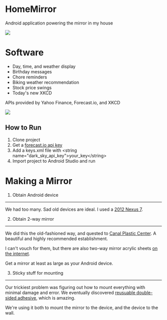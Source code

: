# HomeMirror
Android application powering the mirror in my house

![](https://github.com/HannahMitt/HomeMirror/blob/master/design/IMG_20150825_191621.jpg)

Software
====
* Day, time, and weather display
* Birthday messages
* Chore reminders
* Biking weather recommendation
* Stock price swings
* Today's new XKCD

APIs provided by Yahoo Finance, Forecast.io, and XKCD

![](https://raw.githubusercontent.com/HannahMitt/HomeMirror/master/design/HomeMirror.png)

How to Run
----
1. Clone project
2. Get a [forecast.io api key](https://developer.forecast.io/)
3. Add a keys.xml file with \<string name="dark_sky_api_key">your_key\</string>
4. Import project to Android Studio and run

Making a Mirror
====

1. Obtain Android device
----
We had too many. Sad old devices are ideal.
I used a [2012 Nexus 7](http://www.amazon.com/gp/offer-listing/B009X3UW2G/ref=olp_tab_refurbished?ie=UTF8&condition=refurbished&qid=1441327955&sr=8-1).

2. Obtain 2-way mirror
---
We did this the old-fashioned way, and quested to [Canal Plastic Center](http://canalplastic.com/). A beautiful and highly recommended establishment.

I can't vouch for them, but there are also two-way mirror acrylic sheets [on the internet](http://www.tapplastics.com/product/plastics/cut_to_size_plastic/two_way_mirrored_acrylic/558).

Get a mirror at least as large as your Android device.

3. Sticky stuff for mounting
---
Our trickiest problem was figuring out how to mount everything with minimal damage and error.
We eventually discovered [reusuable double-sided adhesive](http://www.amazon.com/Command-Assorted-8-Small-4-Medium-4-Large/dp/B0084M68IO/ref=pd_sim_sbs_229_6?ie=UTF8&refRID=1TX12CR5RF0RTP6CKJR7&dpSrc=sims&dpST=_AC_UL320_SR202%2C320_), which is amazing. 

We're using it both to mount the mirror to the device, and the device to the wall.



